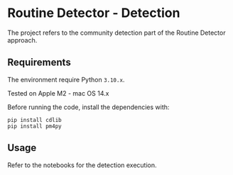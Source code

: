 # Routine Detector - Detection

The project refers to the community detection part of the Routine Detector approach.

## Requirements
The environment require Python `3.10.x`.

Tested on Apple M2 - mac OS 14.x

Before running the code, install the dependencies with:

```
pip install cdlib
pip install pm4py
```

## Usage

Refer to the notebooks for the detection execution.

